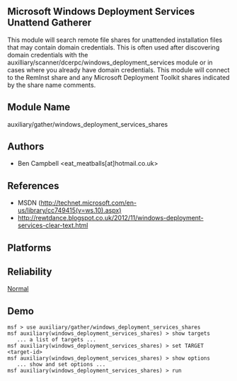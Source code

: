 ## Microsoft Windows Deployment Services Unattend Gatherer

This module will search remote file shares for unattended 
installation files that may contain domain credentials. This 
is often used after discovering domain credentials with the 
auxilliary/scanner/dcerpc/windows_deployment_services module 
or in cases where you already have domain credentials. This 
module will connect to the RemInst share and any Microsoft 
Deployment Toolkit shares indicated by the share name 
comments.


## Module Name
auxiliary/gather/windows_deployment_services_shares

## Authors
* Ben Campbell <eat_meatballs[at]hotmail.co.uk>


## References
* MSDN (http://technet.microsoft.com/en-us/library/cc749415(v=ws.10).aspx)
* http://rewtdance.blogspot.co.uk/2012/11/windows-deployment-services-clear-text.html




## Platforms


## Reliability
[Normal](https://github.com/rapid7/metasploit-framework/wiki/Exploit-Ranking)

## Demo

```
msf > use auxiliary/gather/windows_deployment_services_shares
msf auxiliary(windows_deployment_services_shares) > show targets
   ... a list of targets ...
msf auxiliary(windows_deployment_services_shares) > set TARGET <target-id>
msf auxiliary(windows_deployment_services_shares) > show options
   ... show and set options ...
msf auxiliary(windows_deployment_services_shares) > run
```
    
    